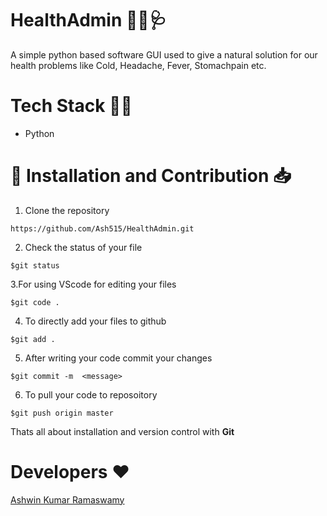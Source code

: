 # HealthAdmin 👨‍🔬🩺
A simple python based software GUI used to give a natural solution for our health problems like Cold, Headache, Fever, Stomachpain etc.

#  Tech Stack 👩‍💻
- Python

# 🚀&nbsp;Installation and Contribution 📥
1. Clone the repository 
```
https://github.com/Ash515/HealthAdmin.git
```
2. Check the status of your file 
```
$git status
```

3.For using VScode for editing your files 
```
$git code .
```
4. To directly add your files to github
```
$git add .
```
5. After writing your code commit your changes 
```
$git commit -m  <message>
```
6. To pull your code to reposoitory
```
$git push origin master
```
Thats all about installation and version control with **Git**

# Developers ❤
[Ashwin Kumar Ramaswamy](https://github.com/Ash515)
